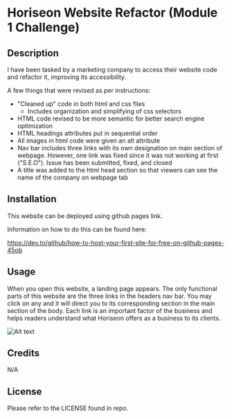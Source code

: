# Horiseon Website Refactor (Module 1 Challenge) 

## Description
I have been tasked by a marketing company to access their website code and refactor it, improving its accessibility. 

A few things that were revised as per instructions:
- "Cleaned up" code in both html and css files
    - Includes organization and simplifying of css selectors
- HTML code revised to be more semantic for better search engine optimization
- HTML headings attributes put in sequential order
- All images in html code were given an alt attribute
- Nav bar includes three links with its own designation on main section of webpage. However, one link was fixed since it    was not working at first ("S.E.O"). Issue has been submitted, fixed, and closed
- A title was added to the html head section so that viewers can see the name of the company on webpage tab

## Installation
This website can be deployed using github pages link.

Information on how to do this can be found here:

https://dev.to/github/how-to-host-your-first-site-for-free-on-github-pages-45ob

## Usage 
When you open this website, a landing page appears.
The only functional parts of this website are the three links in the headers nav bar.
You may click on any and it will direct you to its corresponding section in the main section of the body. Each link is an important factor of the business and helps readers understand what Horiseon offers as a business to its clients. 

![Alt text](assets/images/horiseoncapture.png)

## Credits
N/A

## License
Please refer to the LICENSE found in repo. 
